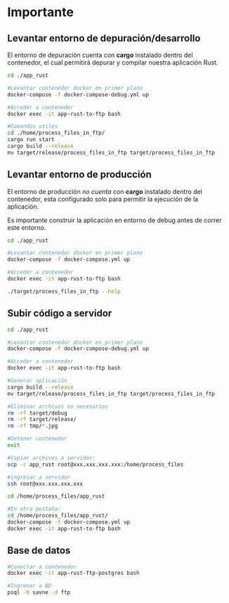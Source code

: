 # Importante

## Levantar entorno de depuración/desarrollo

El entorno de depuración cuenta con **cargo** instalado dentro del contenedor, el cual 
permitirá depurar y compilar nuestra aplicación Rust.

``` bash
cd ./app_rust

#Levantar contenedor docker en primer plano
docker-compose -f docker-compose-debug.yml up 

#Acceder a contenedor
docker exec -it app-rust-to-ftp bash

#Comandos utiles
cd ./home/process_files_in_ftp/
cargo run start
cargo build --release
mv target/release/process_files_in_ftp target/process_files_in_ftp

```



## Levantar entorno de producción

El entorno de producción _no cuenta_ con **cargo** instalado dentro del contenedor, esta 
configurado solo para permitir la ejecución de la aplicación.

Es importante construir la aplicación en entorno de debug antes de correr este entorno.

``` bash
cd ./app_rust

#Levantar contenedor docker en primer plano
docker-compose -f docker-compose.yml up 

#Acceder a contenedor
docker exec -it app-rust-to-ftp bash

./target/process_files_in_ftp --help
```



## Subir código a servidor

``` bash
cd ./app_rust

#Levantar contenedor docker en primer plano
docker-compose -f docker-compose-debug.yml up 

#Acceder a contenedor
docker exec -it app-rust-to-ftp bash

#Generar aplicación
cargo build --release
mv target/release/process_files_in_ftp target/process_files_in_ftp

#Eliminar archivos no necesarios
rm -rf target/debug
rm -rf target/release/
rm -rf tmp/*.jpg

#Detener contenedor
exit

#Copiar archivos a servidor:
scp -r app_rust root@xxx.xxx.xxx.xxx:/home/process_files

#ingresar a servidor
ssh root@xxx.xxx.xxx.xxx

cd /home/process_files/app_rust

#En otra pestaña:
cd /home/process_files/app_rust/
docker-compose -f docker-compose.yml up 
docker exec -it app-rust-to-ftp bash


```


## Base de datos

``` bash
#Conectar a contenedor
docker exec -it app-rust-ftp-postgres bash

#Ingresar a BD
psql -U savne -d ftp

```
